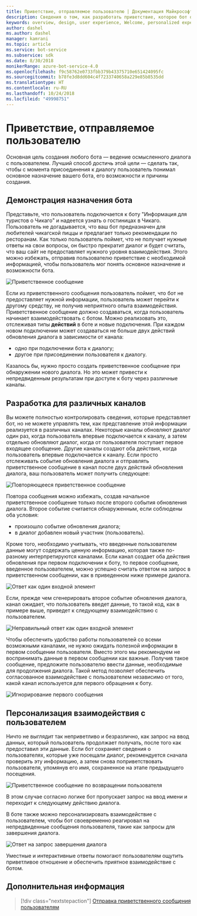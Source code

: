 ```yaml
---
title: Приветствие, отправляемое пользователю | Документация Майкрософт
description: Сведения о том, как разработать приветствие, которое бот отправляет пользователю.
keywords: overview, design, user experience, Welcome, personalized experience
author: dashel
ms.author: dashel
manager: kamrani
ms.topic: article
ms.service: bot-service
ms.subservice: sdk
ms.date: 8/30/2018
monikerRange: azure-bot-service-4.0
ms.openlocfilehash: f9c58762e0733fbb379b43375710e651424095fc
ms.sourcegitcommit: b78fe3d8dd604c4f7233740658a229e85b8535dd
ms.translationtype: HT
ms.contentlocale: ru-RU
ms.lasthandoff: 10/24/2018
ms.locfileid: "49998751"
---
```

# <a name="welcoming-the-user"></a>Приветствие, отправляемое пользователю

Основная цель создания любого бота — ведение осмысленного диалога с пользователем. Лучший способ достичь этой цели — сделать так, чтобы с момента присоединения к диалогу пользователь понимал основное назначение вашего бота, его возможности и причины создания.

## <a name="show-your-purpose"></a>Демонстрация назначения бота

Представьте, что пользователь подключается к боту "Информация для туристов о Чикаго" и надеется узнать о гостиницах в Чикаго. Пользователь не догадывается, что ваш бот предназначен для любителей чикагской пиццы и предлагает только рекомендации по ресторанам. Как только пользователь поймет, что не получает нужные ответы на свои вопросы, он быстро прекратит диалог и будет считать, что ваш сайт не предоставляет нужного уровня взаимодействия. Этого можно избежать, отправив пользователю приветствие с необходимой информацией, чтобы пользователь мог понять основное назначение и возможности бота. 

![Приветственное сообщение](./media/welcome_message.png)

Если из приветственного сообщения пользователь поймет, что бот не предоставляет нужной информации, пользователь может перейти к другому средству, не получив неприятного опыта взаимодействия.
Приветственное сообщение должно создаваться, когда пользователь начинает взаимодействовать с ботом. Можно реализовать это, отслеживая типы **действий** в боте и новые подключения. При каждом новом подключении может создаваться не больше двух действий обновления диалога в зависимости от канала:

- одно при подключении бота к диалогу;
- другое при присоединении пользователя к диалогу.

Казалось бы, нужно просто создать приветственное сообщение при обнаружении нового диалога. Но это может привести к непредвиденным результатам при доступе к боту через различные каналы.

## <a name="design-for-different-channels"></a>Разработка для различных каналов

Вы можете полностью контролировать сведения, которые представляет бот, но не можете управлять тем, как представление этой информации реализуется в различных каналах. Некоторые каналы обновляют диалог один раз, когда пользователь впервые подключается к каналу, а затем отдельно обновляют диалог, когда от пользователя поступает первое входящее сообщение. Другие каналы создают оба действия, когда пользователь впервые подключается к каналу. Если просто отслеживать событие обновления диалога и отправлять приветственное сообщение в канал после двух действий обновления диалога, ваш пользователь может получить следующее:

![Повторяющееся приветственное сообщение](./media/double_welcome_message.png)

Повтора сообщения можно избежать, создав начальное приветственное сообщение только после второго события обновления диалога. Второе событие считается обнаруженным, если соблюдены оба условия:
- произошло событие обновления диалога;
- в диалог добавлен новый участник (пользователь).

Кроме того, необходимо учитывать, что введенные пользователем данные могут содержать ценную информацию, которая также по-разному интерпретируются каналами. Если канал создает оба действия обновления при первом подключении к боту, то первое сообщение, введенное пользователем, можно успешно считать ответом на запрос в приветственном сообщении, как в приведенном ниже примере диалога.

![Ответ как один входной элемент](./media/single_input_response.png)

Если, прежде чем сгенерировать второе событие обновления диалога, канал ожидает, что пользователь введет данные, то такой код, как в примере выше, приведет к следующему взаимодействию с пользователем.

![Неправильный ответ как один входной элемент](./media/single_input_wrong_response.png)

Чтобы обеспечить удобство работы пользователей со всеми возможными каналами, не нужно ожидать полезной информации в первом сообщении пользователя. Вместо этого мы рекомендуем не воспринимать данные в первом сообщении как важные. Получив такое сообщение, предложите пользователю ввести данные, необходимые для продолжения диалога. Такой метод позволяет обеспечить согласованное взаимодействие с пользователем независимо от того, какой канал используется для первого обращения к боту.

![Игнорирование первого сообщения](./media/no_first_input_response.png)

## <a name="personalize-the-user-experience"></a>Персонализация взаимодействия с пользователем

Ничто не выглядит так неприветливо и безразлично, как запрос на ввод данных, который пользователь продолжает получать, после того как предоставил эти данные. Если бот сохраняет сведения о пользователях, которые уже посещали диалог, рекомендуется сначала проверить эту информацию, а затем снова поприветствовать пользователя, упомянув его имя, сохраненное на этапе предыдущего посещения. 

![Приветственное сообщение по возвращении пользователя](./media/welcome_back.png)

В этом случае согласно логике бот пропускает запрос на ввод имени и переходит к следующему действию диалога.

В боте также можно персонализировать взаимодействие с пользователем, чтобы бот своевременно реагировал на непредвиденные сообщения пользователя, такие как запросы для завершения диалога.

![Ответ на запрос завершения диалога](./media/respond_to_exit.png)

Уместные и интерактивные ответы помогают пользователям ощутить приветливое отношение и обеспечить приятное взаимодействие с ботом.

## <a name="next-steps"></a>Дополнительная информация
> [!div class="nextstepaction"]
> [Отправка приветственного сообщения пользователям](bot-builder-send-welcome-message.md)
